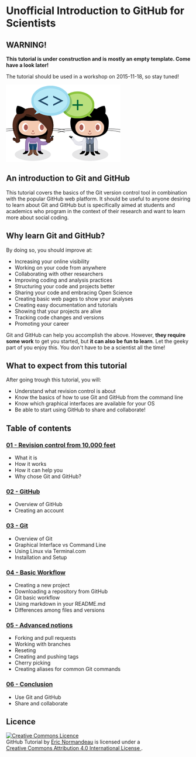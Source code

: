 # Unofficial Introduction to GitHub for Scientists

## WARNING!

**This tutorial is under construction and is mostly an empty template. Come have a look later!**

The tutorial should be used in a workshop on 2015-11-18, so stay tuned!

![be social](images/be-social.gif)

## An introduction to Git and GitHub

This tutorial covers the basics of the Git version control tool in combination
with the popular GitHub web platform. It should be useful to anyone desiring to
learn about Git and GitHub but is specifically aimed at students and academics
who program in the context of their research and want to learn more about
social coding.

## Why learn Git and GitHub?

By doing so, you should improve at:

- Increasing your online visibility
- Working on your code from anywhere
- Collaborating with other researchers
- Improving coding and analysis practices
- Structuring your code and projects better
- Sharing your code and embracing Open Science
- Creating basic web pages to show your analyses
- Creating easy documentation and tutorials
- Showing that your projects are alive
- Tracking code changes and versions
- Promoting your career

Git and GitHub can help you accomplish the above. However, **they require some
work** to get you started, but **it can also be fun to learn**. Let the geeky
part of you enjoy this. You don't have to be a scientist all the time!

## What to expect from this tutorial

After going trough this tutorial, you will:
- Understand what revision control is about
- Know the basics of how to use Git and GitHub from the command line
- Know which graphical interfaces are available for your OS
- Be able to start using GitHub to share and collaborate!

## Table of contents

### [01 - Revision control from 10,000 feet](files/01_revision_control.md)

- What it is
- How it works
- How it can help you
- Why chose Git and GitHub?

### [02 - GitHub](files/02_github.md)

- Overview of GitHub
- Creating an account

### [03 - Git](files/03_git.md)

- Overview of Git
- Graphical Interface vs Command Line
- Using Linux via Terminal.com
- Installation and Setup

### [04 - Basic Workflow](files/04_basic_workflow.md)

- Creating a new project
- Downloading a repository from GitHub
- Git basic workflow
- Using markdown in your README.md
- Differences among files and versions

### [05 - Advanced notions](files/05_advanced_notions.md)

- Forking and pull requests
- Working with branches
- Reseting
- Creating and pushing tags
- Cherry picking
- Creating aliases for common Git commands

### [06 - Conclusion](files/06_conclusion.md)

- Use Git and GitHub
- Share and collaborate

## Licence

<a rel="license" href="http://creativecommons.org/licenses/by/4.0/"><img
  alt="Creative Commons Licence" style="border-width:0"
  src="https://i.creativecommons.org/l/by/4.0/88x31.png" /></a><br/><span
  xmlns:dct="http://purl.org/dc/terms/" href="http://purl.org/dc/dcmitype/Text"
  property="dct:title" rel="dct:type">GitHub Tutorial</span> by <a
  xmlns:cc="http://creativecommons.org/ns#"
  href="https://github.com/enormandeau/github_tutorial"
  property="cc:attributionName" rel="cc:attributionURL">Eric Normandeau</a> is
  licensed under a <br/><a rel="license"
  href="http://creativecommons.org/licenses/by/4.0/">Creative Commons Attribution
  4.0 International License
  </a>.
